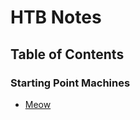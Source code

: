 # HTB Notes

## Table of Contents

### Starting Point Machines

- [Meow](machines/very-easy-machines/meow.md)
